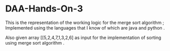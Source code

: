 # DAA-Hands-On-3

This is the representation of the working logic for the merge sort algorithm ; Implemented using the languages that I know of which are java and python . 

Also given array [[5,2,4,7,1,3,2,6] as input for the implementation of sorting using merge sort algorithm . 

